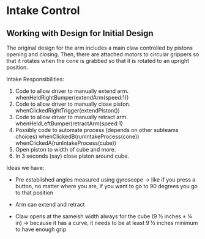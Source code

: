 # Intake Control


## Working with Design for Initial Design
The original design for the arm includes a main claw controlled by pistons opening and closing. Then, there are attached motors to circular grippers so that it rotates when the cone is grabbed so that it is rotated to an upright position.

Intake Responsibilities: 
1. Code to allow driver to manually extend arm.
whenHeldRightBumper(extendArm(speed:1))
2. Code to allow driver to manually close piston.
whenClickedRightTrigger(extendPiston())
3. Code to allow driver to manually retract arm.
whenHeldLeftBumper(retractArm(speed:1)
4. Possibly code to automate process (depends on other subteams choices)
whenClickedB(runIntakeProcess(cone))
whenClickedA(runIntakeProcess(cube))
5. Open piston to width of cube and more.
6. In 3 seconds (say) close piston around cube.

Ideas we have:
* Pre established angles measured using gyroscope -> like if you press a button, no matter where you are, if you want to go to 90 degrees you go to that position

* Arm can extend and retract

* Claw opens at the sameish width always for the cube (9 ½ inches ± ¼ in) -> because it has a curve, it needs to be at least 9 ½ inches minimum to have enough grip